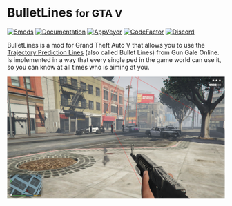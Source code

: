 # BulletLines <small>for GTA V</small>

[![5mods][5mods-img]][5mods-url] [![Documentation][docs-img]][docs-url] [![AppVeyor][appveyor-img]][appveyor-url] [![CodeFactor][codefactor-img]][codefactor-url] [![Discord][discord-img]][discord-url]

BulletLines is a mod for Grand Theft Auto V that allows you to use the [Trajectory Prediction Lines](https://swordartonline.fandom.com/wiki/Bullet_Line) (also called Bullet Lines) from Gun Gale Online. Is implemented in a way that every single ped in the game world can use it, so you can know at all times who is aiming at you.

<div align="center">
    <img src="preview.png"/>
</div>

[5mods-img]: https://img.shields.io/badge/5mods-download-20BA4E.svg
[5mods-url]: https://www.gta5-mods.com/scripts/bulletlines
[docs-img]: https://github.com/justalemon/BulletLines/workflows/Documentation/badge.svg
[docs-url]: https://github.com/justalemon/BulletLines/actions?query=workflow%3ADocumentation
[appveyor-img]: https://img.shields.io/appveyor/ci/justalemon/bulletlines.svg?label=appveyor
[appveyor-url]: https://ci.appveyor.com/project/justalemon/bulletlines
[codefactor-img]: https://www.codefactor.io/repository/github/justalemon/bulletlines/badge
[codefactor-url]: https://www.codefactor.io/repository/github/justalemon/bulletlines
[discord-img]: https://img.shields.io/badge/discord-join-7289DA.svg
[discord-url]: https://discord.gg/Cf6sspj
